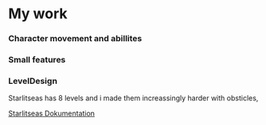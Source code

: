 # My work
### Character movement and abillites
### Small features

### LevelDesign
Starlitseas has 8 levels and i made them increassingly harder with obsticles, 

[Starlitseas Dokumentation](https://gankare.github.io/Starlitseas_Dokumentation/)
